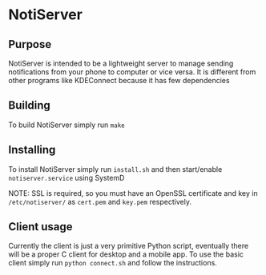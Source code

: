 # NotiServer

## Purpose

NotiServer is intended to be a lightweight server to manage sending notifications from your phone to computer or vice versa. It is different from other programs like KDEConnect because it has few dependencies

## Building

To build NotiServer simply run `make`

## Installing

To install NotiServer simply run `install.sh` and then start/enable `notiserver.service` using SystemD

NOTE: SSL is required, so you must have an OpenSSL certificate and key in `/etc/notiserver/` as `cert.pem` and `key.pem` respectively.

## Client usage

Currently the client is just a very primitive Python script, eventually there will be a proper C client for desktop and a mobile app. To use the basic client simply run `python connect.sh` and follow the instructions.
